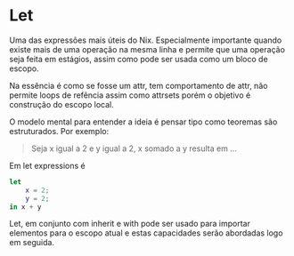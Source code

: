 # Let

Uma das expressões mais úteis do Nix. Especialmente importante quando existe mais de uma operação na mesma linha e permite que uma operação seja feita em estágios, assim como pode ser usada como um bloco de escopo.

Na essência é como se fosse um attr, tem comportamento de attr, não permite loops de refência assim como attrsets porém o objetivo é construção do escopo local.

O modelo mental para entender a ideia é pensar tipo como teoremas são estruturados. Por exemplo:

> Seja x igual a 2 e y igual a 2, x somado a y resulta em ...

Em let expressions é

```nix
let
    x = 2;
    y = 2;
in x + y
```

Let, em conjunto com inherit e with pode ser usado para importar elementos para o escopo atual e estas capacidades serão abordadas logo em seguida.
